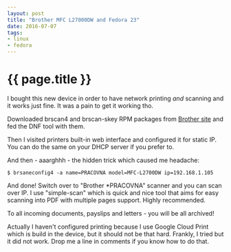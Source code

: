 ```yaml
---
layout: post
title: "Brother MFC L27000DW and Fedora 23"
date: 2016-07-07
tags:
- linux
- fedora
---
```

{{ page.title }}
================

I bought this new device in order to have network printing *and* scanning and
it works just fine. It was a pain to get it working tho.

Downloaded brscan4 and brscan-skey RPM packages from [Brother
site](http://support.brother.com/g/s/id/linux/en/download_scn.html) and fed
the DNF tool with them.

Then I visited printers built-in web interface and configured it for static
IP. You can do the same on your DHCP server if you prefer to.

And then - aaarghhh - the hidden trick which caused me headache:

    $ brsaneconfig4 -a name=PRACOVNA model=MFC-L2700DW ip=192.168.1.105

And done! Switch over to "Brother *PRACOVNA" scanner and you can scan over IP.
I use "simple-scan" which is quick and nice tool that aims for easy scanning
into PDF with multiple pages support. Highly recommended.

To all incoming documents, payslips and letters - you will be all archived!

Actually I haven't configured printing because I use Google Cloud Print which
is build in the device, but it should not be that hard. Frankly, I tried but
it did not work. Drop me a line in comments if you know how to do that.
